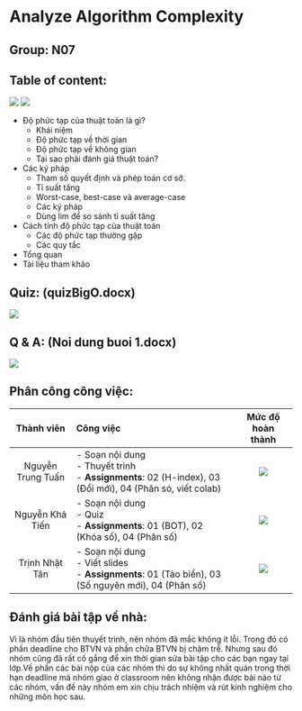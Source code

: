 # Analyze Algorithm Complexity
## Group: N07
## Table of content:
[![](https://img.shields.io/badge/Slide-Vietnamese-brightgreen)](https://github.com/TienNguyenKha/CS112.L23.KHCL---Analysis-and-Design-of-Algorithms/blob/main/Presentation/Presentation_update_English.pdf)
[![](https://img.shields.io/badge/Slide-English-brightgreen)](https://github.com/TienNguyenKha/CS112.L23.KHCL---Analysis-and-Design-of-Algorithms/blob/main/Presentation/Presentation_update_Vietnamese.pdf)
- Độ phức tạp của thuật toán là gì?
  - Khái niệm
  - Độ phức tạp về thời gian
  - Độ phức tạp về không gian
  - Tại sao phải đánh giá thuật toán?
- Các ký pháp
  - Tham số quyết định và phép toán cơ sở.
  - Tỉ suất tăng
  - Worst-case, best-case và average-case
  - Các ký pháp
  - Dùng lim để so sánh tỉ suất tăng
- Cách tính độ phức tạp của thuật toán
  - Các độ phức tạp thường gặp
  - Các quy tắc
- Tổng quan
- Tài liệu tham khảo
## Quiz: (quizBigO.docx)
[![](https://img.shields.io/badge/Quizzes-contents-brightgreen)](https://github.com/TienNguyenKha/CS112.L23.KHCL---Analysis-and-Design-of-Algorithms/blob/main/Presentation/quizBigO.docx)
## Q & A: (Noi dung buoi 1.docx)
[![](https://img.shields.io/badge/Q%20%26%20A-contents-brightgreen)](https://github.com/TienNguyenKha/CS112.L23.KHCL---Analysis-and-Design-of-Algorithms/blob/main/Presentation/Noi%20dung%20buoi%201.docx)
## Phân công công việc:
|     Thành viên    |                                              Công việc                                             |                         Mức độ hoàn thành                         |
|:-----------------:|:--------------------------------------------------------------------------------------------------|:-----------------------------------------------------------------:|
| Nguyễn Trung Tuấn | - Soạn nội dung <br />- Thuyết trình <br />- **Assignments**: 02 (H-index), 03 (Đổi mới), 04 (Phân só, viết colab) | ![](https://img.shields.io/badge/-100%20%E2%9C%93%20-brightgreen) |
| Nguyễn Khả Tiến   | - Soạn nội dung <br />- Quiz <br />- **Assignments**: 01 (BOT), 02 (Khóa số), 04 (Phân số)                         | ![](https://img.shields.io/badge/-100%20%E2%9C%93%20-brightgreen) |
| Trịnh Nhật Tân    | - Soạn nội dung <br />- Viết slides <br />- **Assignments**: 01 (Tảo biển), 03 (Số nguyên mới), 04 (Phân số)       | ![](https://img.shields.io/badge/-100%20%E2%9C%93%20-brightgreen) |

## Đánh giá bài tập về nhà: 

Vì là nhóm đầu tiên thuyết trình, nên nhóm đã mắc không ít lỗi. Trong đó có phần deadline cho BTVN và phần chữa BTVN bị chậm trễ. Nhưng sau đó nhóm cũng đã rất cố gắng để xin thời gian sửa bài tập cho các bạn ngay tại lớp.Về phần các bài nộp của các nhóm thì do sự không nhất quán trong thời hạn deadline mà nhóm giao ở classroom nên không nhận được bài nào từ các nhóm, vấn đề này nhóm em xin chịu trách nhiệm và rút kinh nghiệm cho những môn học sau.  
